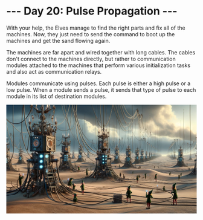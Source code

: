 # --- Day 20: Pulse Propagation ---

With your help, the Elves manage to find the right parts and fix all of the machines. Now, they just need to send the
command to boot up the machines and get the sand flowing again.

The machines are far apart and wired together with long cables. The cables don't connect to the machines directly, but
rather to communication modules attached to the machines that perform various initialization tasks and also act as
communication relays.

Modules communicate using pulses. Each pulse is either a high pulse or a low pulse. When a module sends a pulse, it
sends that type of pulse to each module in its list of destination modules.

![Scene](./scene.jpg)